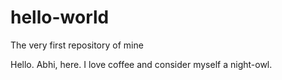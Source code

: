 # hello-world
The very first repository of mine

Hello. Abhi, here. I love coffee and consider myself a night-owl.
